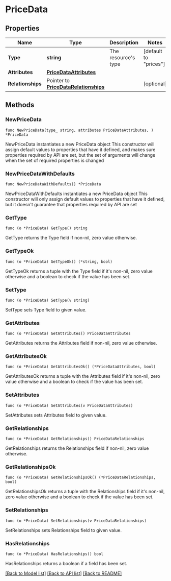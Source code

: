 # PriceData

## Properties

Name | Type | Description | Notes
------------ | ------------- | ------------- | -------------
**Type** | **string** | The resource&#39;s type | [default to "prices"]
**Attributes** | [**PriceDataAttributes**](PriceDataAttributes.md) |  | 
**Relationships** | Pointer to [**PriceDataRelationships**](PriceDataRelationships.md) |  | [optional] 

## Methods

### NewPriceData

`func NewPriceData(type_ string, attributes PriceDataAttributes, ) *PriceData`

NewPriceData instantiates a new PriceData object
This constructor will assign default values to properties that have it defined,
and makes sure properties required by API are set, but the set of arguments
will change when the set of required properties is changed

### NewPriceDataWithDefaults

`func NewPriceDataWithDefaults() *PriceData`

NewPriceDataWithDefaults instantiates a new PriceData object
This constructor will only assign default values to properties that have it defined,
but it doesn't guarantee that properties required by API are set

### GetType

`func (o *PriceData) GetType() string`

GetType returns the Type field if non-nil, zero value otherwise.

### GetTypeOk

`func (o *PriceData) GetTypeOk() (*string, bool)`

GetTypeOk returns a tuple with the Type field if it's non-nil, zero value otherwise
and a boolean to check if the value has been set.

### SetType

`func (o *PriceData) SetType(v string)`

SetType sets Type field to given value.


### GetAttributes

`func (o *PriceData) GetAttributes() PriceDataAttributes`

GetAttributes returns the Attributes field if non-nil, zero value otherwise.

### GetAttributesOk

`func (o *PriceData) GetAttributesOk() (*PriceDataAttributes, bool)`

GetAttributesOk returns a tuple with the Attributes field if it's non-nil, zero value otherwise
and a boolean to check if the value has been set.

### SetAttributes

`func (o *PriceData) SetAttributes(v PriceDataAttributes)`

SetAttributes sets Attributes field to given value.


### GetRelationships

`func (o *PriceData) GetRelationships() PriceDataRelationships`

GetRelationships returns the Relationships field if non-nil, zero value otherwise.

### GetRelationshipsOk

`func (o *PriceData) GetRelationshipsOk() (*PriceDataRelationships, bool)`

GetRelationshipsOk returns a tuple with the Relationships field if it's non-nil, zero value otherwise
and a boolean to check if the value has been set.

### SetRelationships

`func (o *PriceData) SetRelationships(v PriceDataRelationships)`

SetRelationships sets Relationships field to given value.

### HasRelationships

`func (o *PriceData) HasRelationships() bool`

HasRelationships returns a boolean if a field has been set.


[[Back to Model list]](../README.md#documentation-for-models) [[Back to API list]](../README.md#documentation-for-api-endpoints) [[Back to README]](../README.md)


